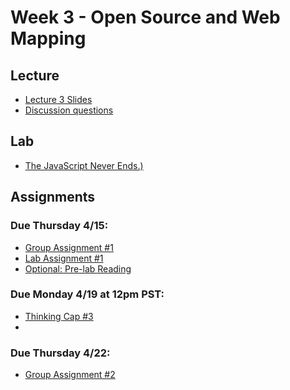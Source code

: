 # Week 3 - Open Source and Web Mapping

## Lecture
- [Lecture 3 Slides](./Materials/AA191_S_W3_Lecture_3.pdf)
- [Discussion questions](https://docs.google.com/document/d/1GKPtq2InLOzfvzO9mf9I9r8zVsCEMWXpdnb298hvXaU/edit
)

## Lab
- [The JavaScript Never Ends.)](./Lab/readme.md)

## Assignments
### Due Thursday 4/15:
- [Group Assignment #1](../Week_1/3_group_project.md)
- [Lab Assignment #1](https://github.com/albertkun/21S-ASIAAM-191A-Assignments/tree/main/Week_01)
- [Optional: Pre-lab Reading](./Materials/pre-lab.md)

### Due Monday 4/19 at 12pm PST:
- [Thinking Cap #3](https://github.com/albertkun/21S-ASIAAM-191A/discussions/47)
- 
### Due Thursday 4/22:
- [Group Assignment #2](../Week_2/Materials/group_assigment_2.md)


